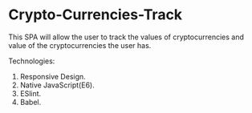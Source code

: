 # Crypto-Currencies-Track

This SPA will allow the user to track the values of cryptocurrencies and value of the cryptocurrencies the user has.

Technologies:
1. Responsive Design.
2. Native JavaScript(E6).
3. ESlint.
4. Babel.
